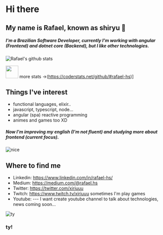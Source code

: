 # Hi there
## My name is Rafael, known as shiryu :goat:

##### I'm a Brazilian Software Developer, currently I'm working with angular (Frontend) and dotnet core (Backend), but I like other technologies.
 ![Rafael's github stats](https://github-readme-stats.vercel.app/api?username=rafael-hs&show_icons=true)

<img src="https://github.githubassets.com/images/modules/logos_page/Octocat.png" width="40" height="40"> more stats ->(https://coderstats.net/github/#rafael-hs)] 

## Things I've interest

- functional languages, elixir..
- javascript, typescript, node...
- angular (spa) reactive programming
- animes and games too XD

##### Now I'm improving my english (I'm not fluent) and studying more about frontend (current focus).
![nice](https://64.media.tumblr.com/139bb047eb50a98cf21c8b9869ce5f5b/tumblr_oazt5zJYAT1s9hagko1_500.gif "noice")

 ## Where to find me
 - Linkedin: https://www.linkedin.com/in/rafael-hs/
 - Medium: https://medium.com/@rafael.hs
 - Twitter: https://twitter.com/xiriuuu
 - Twitch: https://www.twitch.tv/xiriuuu sometimes I'm play games
 - Youtube: --- I want create youtube channel to talk about technologies, news coming soon...

![ty](https://media1.tenor.com/images/2ceca28886b449c680e64ecd6a7fa838/tenor.gif?itemid=16720034 "ty")
### ty!
